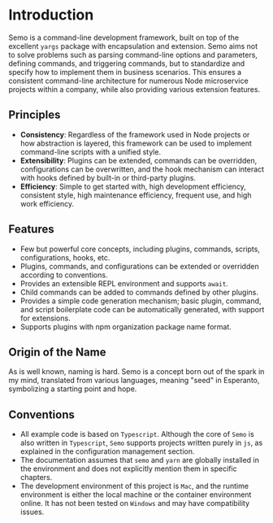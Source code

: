 # Introduction

Semo is a command-line development framework, built on top of the excellent `yargs` package with encapsulation and extension. Semo aims not to solve problems such as parsing command-line options and parameters, defining commands, and triggering commands, but to standardize and specify how to implement them in business scenarios. This ensures a consistent command-line architecture for numerous Node microservice projects within a company, while also providing various extension features.

## Principles

- **Consistency**: Regardless of the framework used in Node projects or how abstraction is layered, this framework can be used to implement command-line scripts with a unified style.
- **Extensibility**: Plugins can be extended, commands can be overridden, configurations can be overwritten, and the hook mechanism can interact with hooks defined by built-in or third-party plugins.
- **Efficiency**: Simple to get started with, high development efficiency, consistent style, high maintenance efficiency, frequent use, and high work efficiency.

## Features

- Few but powerful core concepts, including plugins, commands, scripts, configurations, hooks, etc.
- Plugins, commands, and configurations can be extended or overridden according to conventions.
- Provides an extensible REPL environment and supports `await`.
- Child commands can be added to commands defined by other plugins.
- Provides a simple code generation mechanism; basic plugin, command, and script boilerplate code can be automatically generated, with support for extensions.
- Supports plugins with npm organization package name format.

## Origin of the Name

As is well known, naming is hard. Semo is a concept born out of the spark in my mind, translated from various languages, meaning "seed" in Esperanto, symbolizing a starting point and hope.

## Conventions

- All example code is based on `Typescript`. Although the core of `Semo` is also written in `Typescript`, `Semo` supports projects written purely in `js`, as explained in the configuration management section.
- The documentation assumes that `semo` and `yarn` are globally installed in the environment and does not explicitly mention them in specific chapters.
- The development environment of this project is `Mac`, and the runtime environment is either the local machine or the container environment online. It has not been tested on `Windows` and may have compatibility issues.

